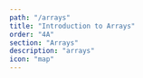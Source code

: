 ```yaml
---
path: "/arrays"
title: "Introduction to Arrays"
order: "4A"
section: "Arrays"
description: "arrays"
icon: "map"
---
```

